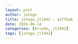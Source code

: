 ```yaml
---
layout: post
author: jotego
title: jotego.jt1942 - a1ffbab
date: 2024-06-14
categories: [Arcade, jt1942]
tags: [jotego.jt1942]
---
```


